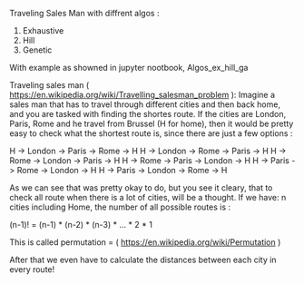 Traveling Sales Man with diffrent algos :

1. Exhaustive
2. Hill
3. Genetic

With example as showned in jupyter nootbook, Algos_ex_hill_ga


Traveling sales man ( https://en.wikipedia.org/wiki/Travelling_salesman_problem ):
Imagine a sales man that has to travel through different cities and then back home, and you are tasked with finding the shortes route. 
If the cities are London, Paris, Rome and he travel from Brussel (H for home), then it would be pretty easy to check
what the shortest route is, since there are just a few options : 

H -> London -> Paris -> Rome -> H
H -> London -> Rome -> Paris -> H
H -> Rome -> London -> Paris -> H
H -> Rome -> Paris -> London -> H
H -> Paris -> Rome -> London -> H
H -> Paris -> London -> Rome -> H

As we can see that was pretty okay to do, but you see it cleary, that to check all route when there is a lot of cities, will be a thought.
If we have: 
n cities including Home, the number of all possible routes is :

(n-1)! = (n-1) * (n-2) * (n-3) * ... * 2 * 1

This is called permutation = ( https://en.wikipedia.org/wiki/Permutation )

After that we even have to calculate the distances between each city in every route!


